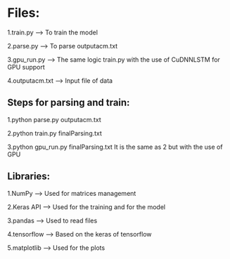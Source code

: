 
# Files:

1.train.py --> To train the model

2.parse.py --> To parse outputacm.txt

3.gpu_run.py --> The same logic train.py with the use of CuDNNLSTM for GPU support

4.outputacm.txt --> Input file of data

## Steps for parsing and train:

1.python parse.py outputacm.txt

2.python train.py finalParsing.txt

3.python gpu_run.py finalParsing.txt It is the same as 2 but with the use of GPU

## Libraries:
1.NumPy --> Used for matrices management

2.Keras API --> Used for the training and for the model

3.pandas --> Used to read files

4.tensorflow --> Based on the keras of tensorflow

5.matplotlib --> Used for the plots
